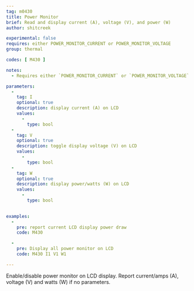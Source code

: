 ```yaml
---
tag: m0430
title: Power Monitor
brief: Read and display current (A), voltage (V), and power (W)
author: shitcreek

experimental: false
requires: either POWER_MONITOR_CURRENT or POWER_MONITOR_VOLTAGE
group: thermal

codes: [ M430 ]

notes:
  - Requires either `POWER_MONITOR_CURRENT` or `POWER_MONITOR_VOLTAGE`

parameters:
  -
    tag: I
    optional: true
    description: display current (A) on LCD 
    values:
      -
        type: bool
  -
    tag: V
    optional: true
    description: toggle display voltage (V) on LCD 
    values:
      -
        type: bool
  -
    tag: W
    optional: true
    description: display power/watts (W) on LCD 
    values:
      -
        type: bool
  

examples:
  -
    pre: report current LCD display power draw
    code: M430

  -
    pre: Display all power monitor on LCD
    code: M430 I1 V1 W1

---
```

Enable/disable power monitor on LCD display. Report current/amps (A), voltage (V) and watts (W) if no parameters.
 
